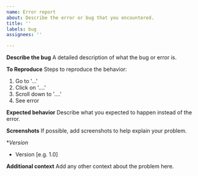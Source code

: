 ```yaml
---
name: Error report
about: Describe the error or bug that you encountered.
title: ''
labels: bug
assignees: ''

---
```


**Describe the bug**
A detailed description of what the bug or error is.

**To Reproduce**
Steps to reproduce the behavior:
1. Go to '...'
2. Click on '....'
3. Scroll down to '....'
4. See error

**Expected behavior**
Describe what you expected to happen instead of the error.

**Screenshots**
If possible, add screenshots to help explain your problem.

**Version*
 - Version [e.g. 1.0]

**Additional context**
Add any other context about the problem here.
